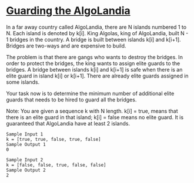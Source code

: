 # [Guarding the AlgoLandia](https://www.codewars.com/kata/5d0d1c14c843440026d7958e) #

In a far away country called AlgoLandia, there are N islands numbered 1 to N. Each island is denoted by k[i]. King Algolas, king of AlgoLandia, built N - 1 bridges in the country. A bridge is built between islands k[i] and k[i+1]. Bridges are two-ways and are expensive to build.

The problem is that there are gangs who wants to destroy the bridges. In order to protect the bridges, the king wants to assign elite guards to the bridges. A bridge between islands k[i] and k[i+1] is safe when there is an elite guard in island k[i] or k[i+1]. There are already elite guards assigned in some islands.

Your task now is to determine the minimum number of additional elite guards that needs to be hired to guard all the bridges.

Note:
You are given a sequence k with N length. k[i] = true, means that there is an elite guard in that island; k[i] = false means no elite guard. It is guaranteed that AlgoLandia have at least 2 islands.

    Sample Input 1
    k = [true, true, false, true, false]
    Sample Output 1
    0

    Sample Input 2
    k = [false, false, true, false, false]
    Sample Output 2
    2
